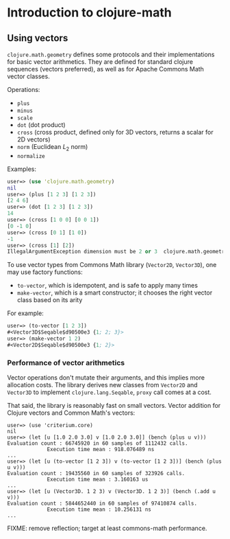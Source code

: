 # Introduction to clojure-math

## Using vectors

`clojure.math.geometry` defines some protocols and their
implementations for basic vector arithmetics. They are defined for
standard clojure sequences (vectors preferred), as well as for Apache
Commons Math vector classes.

Operations:

   - `plus`
   - `minus`
   - `scale`
   - `dot` (dot product)
   - `cross` (cross product, defined only for 3D vectors, returns a
     scalar for 2D vectors)
   - `norm` (Euclidean $L_2$ norm)
   - `normalize`

Examples:

```clojure
user=> (use 'clojure.math.geometry)
nil
user=> (plus [1 2 3] [1 2 3])
[2 4 6]
user=> (dot [1 2 3] [1 2 3])
14
user=> (cross [1 0 0] [0 0 1])
[0 -1 0]
user=> (cross [0 1] [1 0])
-1
user=> (cross [1] [2])
IllegalArgumentException dimension must be 2 or 3  clojure.math.geometry/eval1188/fn--1189 (geometry.clj:38)
```

To use vector types from Commons Math library (`Vector2D`, `Vector3D`), one may
use factory functions:

  - `to-vector`, which is idempotent, and is safe to apply many times
  - `make-vector`, which is a smart constructor; it chooses the right
    vector class based on its arity

For example:

```clojure
user=> (to-vector [1 2 3])
#<Vector3D$Seqable$d90500e3 {1; 2; 3}>
user=> (make-vector 1 2)
#<Vector2D$Seqable$d90500e3 {1; 2}>
```


### Performance of vector arithmetics

Vector operations don't mutate their arguments, and this implies more
allocation costs. The library derives new classes from `Vector2D` and
`Vector3D` to implement `clojure.lang.Seqable`, `proxy` call comes at
a cost.

That said, the library is reasonably fast on small vectors. Vector
addition for Clojure vectors and Common Math's vectors:

```
user=> (use 'criterium.core)
nil
user=> (let [u [1.0 2.0 3.0] v [1.0 2.0 3.0]] (bench (plus u v)))
Evaluation count : 66745920 in 60 samples of 1112432 calls.
             Execution time mean : 918.076489 ns
...
user=> (let [u (to-vector [1 2 3]) v (to-vector [1 2 3])] (bench (plus u v)))
Evaluation count : 19435560 in 60 samples of 323926 calls.
             Execution time mean : 3.160163 us
...
user=> (let [u (Vector3D. 1 2 3) v (Vector3D. 1 2 3)] (bench (.add u v)))
Evaluation count : 5844652440 in 60 samples of 97410874 calls.
             Execution time mean : 10.256131 ns
...
```

FIXME: remove reflection; target at least commons-math performance.
